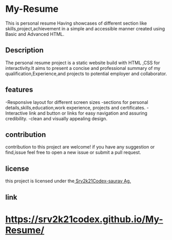 # My-Resume
This is personal resume Having showcases of different section like skills,project,achievement in a simple and accessible manner created using Basic and Advanced HTML.
## Description
The personal resume project is a static website build with HTML ,CSS for interactivity.It aims to present a concise and professional summary of my qualification,Experience,and  projects to potential employer and collaborator.

## features
-Responsive layout for different screen sizes
-sections for personal details,skills,education,work experience, projects and certificates.
-Interactive link and button or links for easy navigation and assuring credibility.
-clean and visually appealing design.

## contribution
contribution to this project are welcome! if you have any suggestion or find,issue feel free to open a new  issue or submit a pull request.

## license

this project is licensed under the[ Srv2k21Codex-saurav Ag.](LISENCE)
## link
# https://srv2k21codex.github.io/My-Resume/
